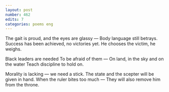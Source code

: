 ```yaml
---
layout: post
number: 462
edits: 7
categories: poems eng
---
```


The gait is proud, and the eyes are glassy —
Body language still betrays.
Success has been achieved, no victories yet. 
He chooses the victim, he weighs. 

Black leaders are needed 
To be afraid of them —
On land, in the sky and on the water 
Teach discipline to hold on. 

Morality is lacking — we need a stick.
The state and the scepter will be given in hand.
When the ruler bites too much — 
They will also remove him from the throne.
